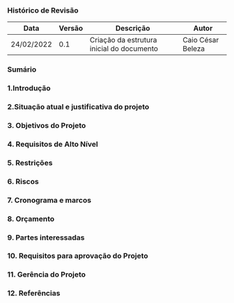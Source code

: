 ### Histórico de Revisão

|Data|Versão|Descrição|Autor|
|--|--|--|--|
|24/02/2022|0.1|Criação da estrutura inicial do documento|Caio César Beleza|


### Sumário

### 1.Introdução

### 2.Situação atual e justificativa do projeto


### 3. Objetivos do Projeto

### 4. Requisitos de Alto Nível


### 5. Restrições

### 6. Riscos

### 7. Cronograma e marcos

### 8. Orçamento

### 9. Partes interessadas

### 10. Requisitos para aprovação do Projeto

### 11. Gerência do Projeto

### 12. Referências
